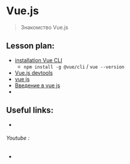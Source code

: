 ﻿# Vue.js
> Знакомство Vue.js


## Lesson plan:
+ [installation Vue CLI](https://cli.vuejs.org/ru/guide/installation.html)
  - `npm install -g @vue/cli` / `vue --version`
+ [Vue.js devtools](https://chrome.google.com/webstore/detail/vuejs-devtools/nhdogjmejiglipccpnnnanhbledajbpd?hl=ru)
+ [vue js](https://ru.vuejs.org/)
+ [Введение в vue js](https://ru.vuejs.org/v2/guide/index.html)
+ []()

## Useful links:
+ []()

###### Youtube :
+ []()
